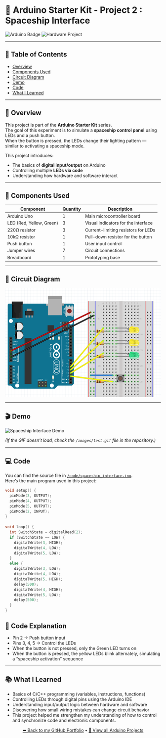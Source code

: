 # 🔌 Arduino Starter Kit - Project 2 : Spaceship Interface

![Arduino Badge](https://img.shields.io/badge/Arduino-00979D?style=for-the-badge&logo=arduino&logoColor=white)
![Hardware Project](https://img.shields.io/badge/Hardware%20Project-orange?style=for-the-badge&logo=raspberrypi&logoColor=white)

---

## 🧭 Table of Contents
- [Overview](#-overview)
- [Components Used](#-components-used)
- [Circuit Diagram](#-circuit-diagram)
- [Demo](#-demo)
- [Code](#-code)
- [What I Learned](#-what-i-learned)

---

## 🧠 Overview
This project is part of the **Arduino Starter Kit** series.  
The goal of this experiment is to simulate a **spaceship control panel** using LEDs and a push button.  
When the button is pressed, the LEDs change their lighting pattern — similar to activating a spaceship mode.  

This project introduces:
- The basics of **digital input/output** on Arduino  
- Controlling multiple **LEDs via code**  
- Understanding how hardware and software interact  

---

## 🧰 Components Used

| Component | Quantity | Description |
|------------|-----------|-------------|
| Arduino Uno | 1 | Main microcontroller board |
| LED (Red, Yellow, Green) | 3 | Visual indicators for the interface |
| 220Ω resistor | 3 | Current-limiting resistors for LEDs |
| 10kΩ resistor | 1 | Pull-down resistor for the button |
| Push button | 1 | User input control |
| Jumper wires | 7 | Circuit connections |
| Breadboard | 1 | Prototyping base |

---

## 🧩 Circuit Diagram

![Scheme of the project](./images/project_2_schema.png)

---

## 🎬 Demo

![Spaceship Interface Demo](./images/test.gif)

*(If the GIF doesn’t load, check the `/images/test.gif` file in the repository.)*

---

## 💻 Code

You can find the source file in [`/code/spaceship_interface.ino`](./code/code.ino).  
Here’s the main program used in this project:

```cpp
void setup() {
  pinMode(3, OUTPUT);
  pinMode(4, OUTPUT);
  pinMode(5, OUTPUT);
  pinMode(2, INPUT);
}

void loop() {
  int SwitchState = digitalRead(2);
  if (SwitchState == LOW) {
    digitalWrite(3, HIGH);
    digitalWrite(4, LOW);
    digitalWrite(5, LOW);
  }
  else {
    digitalWrite(3, LOW);
    digitalWrite(4, LOW);
    digitalWrite(5, HIGH);
    delay(500);
    digitalWrite(4, HIGH);
    digitalWrite(5, LOW);
    delay(500);
  }
}
```

## 🧩 Code Explanation

- Pin 2 → Push button input
- Pins 3, 4, 5 → Control the LEDs
- When the button is not pressed, only the Green LED turns on
- When the button is pressed, the yellow LEDs blink alternately, simulating a “spaceship activation” sequence

--- 

## 📚 What I Learned

- Basics of C/C++ programming (variables, instructions, functions)
- Controlling LEDs through digital pins using the Arduino IDE
- Understanding input/output logic between hardware and software
- Discovering how small wiring mistakes can change circuit behavior
- This project helped me strengthen my understanding of how to control and synchronize code and electronic components.


<p align="center">
  <a href="https://github.com/Siaibou">⬅️ Back to my GitHub Portfolio</a> •
  <a href="https://github.com/Siaibou/Electronics_ArduinoProject">🔌 View all Arduino Projects</a>
</p>


